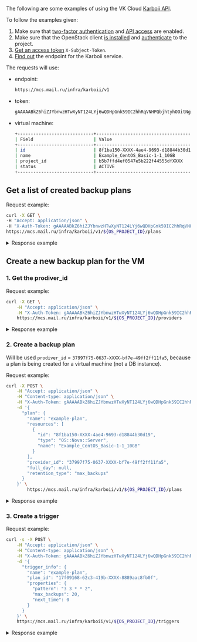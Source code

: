 The following are some examples of using the VK Cloud [Karboii API](/ru/additionals/api/backup-api).

<info>

To follow the examples given:

1. Make sure that [two-factor authentication](/en/base/account/instructions/account-manage/manage-2fa) and [API access](/en/manage/tools-for-using-services/rest-api/enable-api) are enabled.
1. Make sure that the OpenStack client [is installed](/en/base/account/project/cli/setup) and [authenticate](/en/base/account/project/cli/authorization) to the project.
1. [Get an access token](/ru/additionals/cases/case-keystone-token) `X-Subject-Token`.
1. [Find out](https://mcs.mail.ru/app/en/project/endpoints) the endpoint for the Karboii service.

</info>

The requests will use:

- endpoint:

  ```bash
  https://mcs.mail.ru/infra/karboii/v1
  ```

- token:

  ```bash
  gAAAAABkZ6hiZJYbnwzHTwXyNT124LYj6wQDHpGnk59IC2hhRqVNHPQbjhtyhOOitNgx5W_taKP_STsaIKO9ysCndjfb9wRV8DptCbSp8uTaYVdZ4T4hbCz9eGHcN-CKdloUnGYSuSAdKD-6eHQ9YYmJBI6dQeT4DlOR7YyG9FwcpudBlnyXXXX
  ```
- virtual machine:

  ```bash
  +-----------------------------+-----------------------------------------------------------+
  | Field                       | Value                                                     |
  +-----------------------------+-----------------------------------------------------------+
  | id                          | 8f1ba150-XXXX-4ae4-9693-d18844b30d19                      |
  | name                        | Example_CentOS_Basic-1-1_10GB                             |
  | project_id                  | b5b7ffd4ef0547e5b222f44555dfXXXX                          |
  | status                      | ACTIVE                                                    |
  +-----------------------------+-----------------------------------------------------------+
  ```

## Get a list of created backup plans

Request example:

```bash
curl -X GET \
-H "Accept: application/json" \
-H "X-Auth-Token: gAAAAABkZ6hiZJYbnwzHTwXyNT124LYj6wQDHpGnk59IC2hhRqVNHPQbjhtyhOOitNgx5W_taKP_STsaIKO9ysCndjfb9wRV8DptCbSp8uTaYVdZ4T4hbCz9eGHcN-CKdloUnGYSuSAdKD-6eHQ9YYmJBI6dQeT4DlOR7YyG9FwcpudBlnyXXXX" \
https://mcs.mail.ru/infra/karboii/v1/${OS_PROJECT_ID}/plans
```

<details>
   <summary>Response example</summary>

```json
{
    "plans": [{
            "full_day": null,
            "id": "811bf3ff-24fa-405a-XXXX-be9172d3b13f",
            "name": "Backup_plan_19.05.2023",
            "project_id": "b5b7ffd4ef0547e5b222f44555dfXXXX",
            "provider_id": "37997f75-0637-XXXX-bf7e-49ff2ff11fa5",
            "resources": [{
                    "id": "6ed263c6-3066-XXXX-a8e1-140278a4XXXX",
                    "name": "example-instance",
                    "type": "OS::Nova::Server"
                }
            ],
            "retention_type": "max_backups",
            "status": "running"
        }
    ]
}
```

</details>

## Create a new backup plan for the VM

### 1. Get the prodiver_id

Request example:

```bash
curl -X GET \
    -H "Accept: application/json" \
    -H "X-Auth-Token: gAAAAABkZ6hiZJYbnwzHTwXyNT124LYj6wQDHpGnk59IC2hhRqVNHPQbjhtyhOOitNgx5W_taKP_STsaIKO9ysCndjfb9wRV8DptCbSp8uTaYVdZ4T4hbCz9eGHcN-CKdloUnGYSuSAdKD-6eHQ9YYmJBI6dQeT4DlOR7YyG9FwcpudBlnyXXXX" \
    https://mcs.mail.ru/infra/karboii/v1/${OS_PROJECT_ID}/providers
```

<details>
   <summary>Response example</summary>

```json
{
    "providers": [{
            "id": "37997f75-0637-XXXX-bf7e-49ff2ff11fa5",
            "name": "OS::Nova"
        }, {
            "id": "7ab9410c-edda-XXXX-a51a-1bb806666cb3",
            "name": "OS::Trove"
        }
    ]
}
```

</details>

### 2. Create a backup plan

Will be used `prodiver_id` = `37997f75-0637-XXXX-bf7e-49ff2ff11fa5`, because a plan is being created for a virtual machine (not a DB instance).

Request example:

```bash
curl -X POST \
    -H "Accept: application/json" \
    -H "Content-type: application/json" \
    -H "X-Auth-Token: gAAAAABkZ6hiZJYbnwzHTwXyNT124LYj6wQDHpGnk59IC2hhRqVNHPQbjhtyhOOitNgx5W_taKP_STsaIKO9ysCndjfb9wRV8DptCbSp8uTaYVdZ4T4hbCz9eGHcN-CKdloUnGYSuSAdKD-6eHQ9YYmJBI6dQeT4DlOR7YyG9FwcpudBlnyXXXX" \
    -d '{
      "plan": {
        "name": "example-plan",
        "resources": [
          {
            "id": "8f1ba150-XXXX-4ae4-9693-d18844b30d19",
            "type": "OS::Nova::Server",
            "name": "Example_CentOS_Basic-1-1_10GB"
          }
        ],
        "provider_id": "37997f75-0637-XXXX-bf7e-49ff2ff11fa5",
        "full_day": null,
        "retention_type": "max_backups"
      }
    }' \
        https://mcs.mail.ru/infra/karboii/v1/${OS_PROJECT_ID}/plans
```

<details>
   <summary>Response example</summary>

```json
{
    "plan": {
        "full_day": null,
        "id": "17f09168-62c3-419b-XXXX-8889aac8fb0f",
        "name": "example-plan",
        "project_id": "b5b7ffd4ef0547e5b222f44555dfXXXX",
        "provider_id": "37997f75-0637-XXXX-bf7e-49ff2ff11fa5",
        "resources": [{
                "id": "8f1ba150-XXXX-4ae4-9693-d18844b30d19",
                "name": "Example_CentOS_Basic-1-1_10GB",
                "type": "OS::Nova::Server"
            }
        ],
        "retention_type": "max_backups",
        "status": "running"
    }
}
```

</details>

### 3. Create a trigger

Request example:

```bash
curl -s -X POST \
    -H "Accept: application/json" \
    -H "Content-type: application/json" \
    -H "X-Auth-Token: gAAAAABkZ6hiZJYbnwzHTwXyNT124LYj6wQDHpGnk59IC2hhRqVNHPQbjhtyhOOitNgx5W_taKP_STsaIKO9ysCndjfb9wRV8DptCbSp8uTaYVdZ4T4hbCz9eGHcN-CKdloUnGYSuSAdKD-6eHQ9YYmJBI6dQeT4DlOR7YyG9FwcpudBlnyXXXX" \
    -d '{
      "trigger_info": {
        "name": "example-plan",
        "plan_id": "17f09168-62c3-419b-XXXX-8889aac8fb0f",
        "properties": {
          "pattern": "3 3 * * 2",
          "max_backups": 20,
          "next_time": 0
        }
      }
    }' \
    https://mcs.mail.ru/infra/karboii/v1/${OS_PROJECT_ID}/triggers
```

<details>
   <summary>Response example</summary>

```json
{
    "trigger_info": {
        "id": "6d398d13-XXXX-41d5-bf9b-5ce6f0b1fb50",
        "name": "example-plan",
        "plan_id": "17f09168-62c3-419b-XXXX-8889aac8fb0f",
        "project_id": "b5b7ffd4ef0547e5b222f44555dfXXXX",
        "properties": {
            "max_backups": 10,
            "next_time": 1684810980,
            "pattern": "3 3 * * 2"
        }
    }
}
```

</details>
